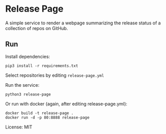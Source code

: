 # Release Page

A simple service to render a webpage summarizing the release status of a collection of repos on GitHub.

## Run

Install dependencies:

    pip3 install -r requirements.txt

Select repositories by editing `release-page.yml`

Run the service:

    python3 release-page

Or run with docker (again, after editing release-page.yml):

    docker build -t release-page .
    docker run -d -p 80:8888 release-page



License: MIT